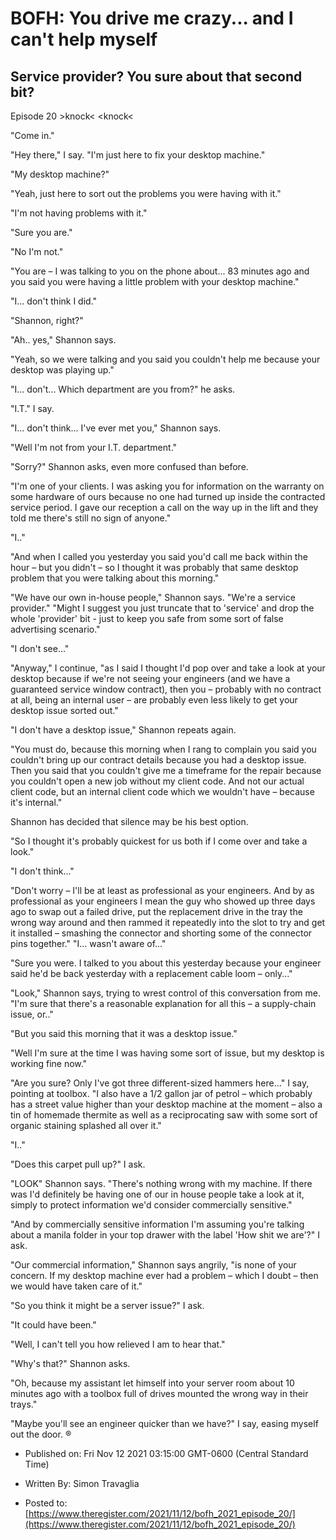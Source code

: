 # BOFH: You drive me crazy... and I can't help myself

## Service provider? You sure about that second bit?

Episode 20 >knock< <knock<

"Come in."

"Hey there," I say. "I'm just here to fix your desktop machine."

"My desktop machine?"

"Yeah, just here to sort out the problems you were having with it."

"I'm not having problems with it."

"Sure you are."

"No I'm not."

"You are – I was talking to you on the phone about... 83 minutes ago and you said you were having a little problem with your desktop machine."

"I... don't think I did."

"Shannon, right?"

"Ah.. yes," Shannon says.

"Yeah, so we were talking and you said you couldn't help me because your desktop was playing up."

"I... don't... Which department are you from?" he asks.

"I.T." I say.

"I... don't think... I've ever met you," Shannon says.

"Well I'm not from your I.T. department."

"Sorry?" Shannon asks, even more confused than before.

"I'm one of your clients. I was asking you for information on the warranty on some hardware of ours because no one had turned up inside the contracted service period. I gave our reception a call on the way up in the lift and they told me there's still no sign of anyone."

"I.."

"And when I called you yesterday you said you'd call me back within the hour – but you didn't – so I thought it was probably that same desktop problem that you were talking about this morning."

"We have our own in-house people," Shannon says. "We're a service provider." "Might I suggest you just truncate that to 'service' and drop the whole 'provider' bit - just to keep you safe from some sort of false advertising scenario."

"I don't see..."

"Anyway," I continue, "as I said I thought I'd pop over and take a look at your desktop because if we're not seeing your engineers (and we have a guaranteed service window contract), then you – probably with no contract at all, being an internal user – are probably even less likely to get your desktop issue sorted out."

"I don't have a desktop issue," Shannon repeats again.

"You must do, because this morning when I rang to complain you said you couldn't bring up our contract details because you had a desktop issue. Then you said that you couldn't give me a timeframe for the repair because you couldn't open a new job without my client code. And not our actual client code, but an internal client code which we wouldn't have – because it's internal."

Shannon has decided that silence may be his best option.

"So I thought it's probably quickest for us both if I come over and take a look."

"I don't think..."

"Don't worry – I'll be at least as professional as your engineers. And by as professional as your engineers I mean the guy who showed up three days ago to swap out a failed drive, put the replacement drive in the tray the wrong way around and then rammed it repeatedly into the slot to try and get it installed – smashing the connector and shorting some of the connector pins together." "I... wasn't aware of..."

"Sure you were. I talked to you about this yesterday because your engineer said he'd be back yesterday with a replacement cable loom – only..."

"Look," Shannon says, trying to wrest control of this conversation from me. "I'm sure that there's a reasonable explanation for all this – a supply-chain issue, or.."

"But you said this morning that it was a desktop issue."

"Well I'm sure at the time I was having some sort of issue, but my desktop is working fine now."

"Are you sure? Only I've got three different-sized hammers here..." I say, pointing at toolbox. "I also have a 1/2 gallon jar of petrol – which probably has a street value higher than your desktop machine at the moment – also a tin of homemade thermite as well as a reciprocating saw with some sort of organic staining splashed all over it."

"I.."

"Does this carpet pull up?" I ask.

"LOOK" Shannon says. "There's nothing wrong with my machine. If there was I'd definitely be having one of our in house people take a look at it, simply to protect information we'd consider commercially sensitive."

"And by commercially sensitive information I'm assuming you're talking about a manila folder in your top drawer with the label 'How shit we are'?" I ask.

"Our commercial information," Shannon says angrily, "is none of your concern. If my desktop machine ever had a problem – which I doubt – then we would have taken care of it."

"So you think it might be a server issue?" I ask.

"It could have been."

"Well, I can't tell you how relieved I am to hear that."

"Why's that?" Shannon asks.

"Oh, because my assistant let himself into your server room about 10 minutes ago with a toolbox full of drives mounted the wrong way in their trays."

"Maybe you'll see an engineer quicker than we have?" I say, easing myself out the door. ®



- Published on: Fri Nov 12 2021 03:15:00 GMT-0600 (Central Standard Time)

- Written By: Simon Travaglia

- Posted to: [https://www.theregister.com/2021/11/12/bofh_2021_episode_20/](https://www.theregister.com/2021/11/12/bofh_2021_episode_20/)